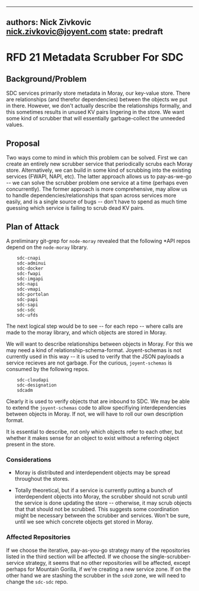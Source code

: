 ----
authors: Nick Zivkovic <nick.zivkovic@joyent.com>
state: predraft
----

<!--
    This Source Code Form is subject to the terms of the Mozilla Public
    License, v. 2.0. If a copy of the MPL was not distributed with this
    file, You can obtain one at http://mozilla.org/MPL/2.0/.
-->

<!--
    Copyright 2015 <contributor>
-->

# RFD 21 Metadata Scrubber For SDC


## Background/Problem

SDC services primarily store metadata in Moray, our key-value store. There are
relationships (and therefor dependencies) between the objects we put in there.
However, we don't actually describe the relationships formally, and this
sometimes results in unused KV pairs lingering in the store. We want some kind
of scrubber that will essentially garbage-collect the unneeded values.

## Proposal

Two ways come to mind in which this problem can be solved. First we can create
an entirely new scrubber service that periodically scrubs each Moray store.
Alternatively, we can build in some kind of scrubbing into the existing
services (FWAPI, NAPI, etc). The latter approach allows us to pay-as-we-go --
we can solve the scrubber problem one service at a time (perhaps even
concurrently). The former approach is more comprehensive, may allow us to
handle dependencies/relationships that span across services more easily, and is
a single source of bugs -- don't have to spend as much time guessing which
service is failing to scrub dead KV pairs.

## Plan of Attack

A preliminary git-grep for `node-moray` revealed that the following \*API repos
depend on the `node-moray` library.

        sdc-cnapi
        sdc-adminui
        sdc-docker
        sdc-fwapi
        sdc-imgapi
        sdc-napi
        sdc-vmapi
        sdc-portolan
        sdc-papi
        sdc-sapi
        sdc-sdc
        sdc-ufds

The next logical step would be to see -- for each repo -- where calls are made
to the moray library, and which objects are stored in Moray.

We will want to describe relationships between objects in Moray. For this we
may need a kind of relationship-schema-format. Joyent-schemas is not currently
used in this way -- it is used to verify that the JSON payloads a service
recieves are not garbage. For the curious, `joyent-schemas` is consumed by the
following repos.

        sdc-cloudapi
        sdc-designation
        sdcadm

Clearly it is used to verify objects that are inbound to SDC. We may be able to
extend the `joyent-schemas` code to allow specifiying interdependencies between
objects in Moray. If not, we will have to roll our own description format.

It is essential to describe, not only which objects refer to each other, but
whether it makes sense for an object to exist without a referring object
present in the store.

### Considerations

 - Moray is distributed and interdependent objects may be spread throughout the
   stores.

 - Totally theoretical, but if a service is currently putting a bunch of
   interdependent objects into Moray, the scrubber should not scrub until the
   service is done updating the store -- otherwise, it may scrub objects that
   that should not be scrubbed.  This suggests some coordination might be
   necessary between the scrubber and services. Won't be sure, until we see
   which concrete objects get stored in Moray.

### Affected Repositories

If we choose the iterative, pay-as-you-go strategy many of the repositories
listed in the third section will be affected. If we choose the
single-scrubber-service strategy, it seems that no other repositories will be
affected, except perhaps for Mountain Gorilla, if we're creating a new service
zone. If on the other hand we are stashing the scrubber in the `sdc0` zone, we
will need to change the `sdc-sdc` repo.

